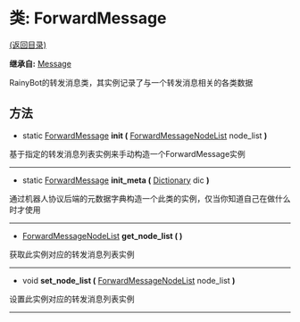 # 类: ForwardMessage

[(返回目录)](./)

**继承自:** [Message](message.md)

RainyBot的转发消息类，其实例记录了与一个转发消息相关的各类数据

## 方法

* static [ForwardMessage](forwardmessage.md) **init (** [ForwardMessageNodeList](forwardmessagenodelist.md) node\_list **)**

基于指定的转发消息列表实例来手动构造一个ForwardMessage实例

***

* static [ForwardMessage](forwardmessage.md) **init\_meta (** [Dictionary](https://docs.godotengine.org/en/latest/classes/class\_dictionary.html) dic **)**

通过机器人协议后端的元数据字典构造一个此类的实例，仅当你知道自己在做什么时才使用

***

* [ForwardMessageNodeList](forwardmessagenodelist.md) **get\_node\_list ( )**

获取此实例对应的转发消息列表实例

***

* void **set\_node\_list (** [ForwardMessageNodeList](forwardmessagenodelist.md) node\_list **)**

设置此实例对应的转发消息列表实例

***
